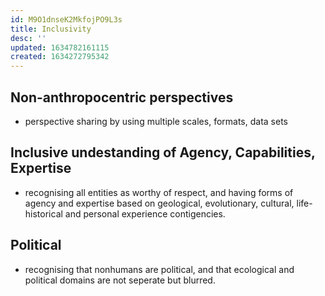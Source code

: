 ```yaml
---
id: M9O1dnseK2MkfojPO9L3s
title: Inclusivity
desc: ''
updated: 1634782161115
created: 1634272795342
---
```

## Non-anthropocentric perspectives

- perspective sharing by using multiple scales, formats, data sets

## Inclusive undestanding of Agency, Capabilities, Expertise

- recognising all entities as worthy of respect, and having forms of agency and expertise based on geological, evolutionary, cultural, life-historical and personal experience contigencies.

## Political 

- recognising that nonhumans are political, and that ecological and political domains are not seperate but blurred.